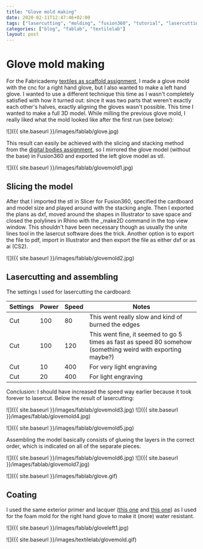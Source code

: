 ```yaml
---
title: "Glove mold making"
date: 2020-02-11T12:47:46+02:00
tags: ["lasercutting", "molding", "fusion360", "tutorial", "lasercutting"]
categories: ["blog", "fablab", "textilelab"]
layout: post
---
```


# Glove mold making
For the Fabricademy [textiles as scaffold assignment](https://v0ss3n.github.io/documentation/textilelab/fabricademy/2019/11/19/textiles-as-scaffold.html), I made a glove mold with the cnc for a right hand glove, but I also wanted to make a left hand glove. I wanted to use a different technique this time as I wasn't completely satisfied with how it turned out: since it was two parts that weren't exactly each other's halves, exactly aligning the gloves wasn't possible. This time I wanted to make a full 3D model. While milling the previous glove mold, I really liked what the mold looked like after the first run (see below):

![]({{ site.baseurl }}/images/fablab/glove.jpg)

This result can easily be achieved with the slicing and stacking method from the [digital bodies assignment](https://v0ss3n.github.io/documentation/textilelab/fabricademy/2019/10/01/digital-bodies.html), so I mirrored the glove model (without the base) in Fusion360 and exported the left glove model as stl. 

![]({{ site.baseurl }}/images/fablab/glovemold1.jpg)

## Slicing the model
After that I imported the stl in Slicer for Fusion360, specified the cardboard and model size and played around with the stacking angle. Then I exported the plans as dxf, moved around the shapes in Illustrator to save space and closed the polylines in Rhino with the _make2D command in the top view window. This shouldn't have been necessary though as usually the unite lines tool in the lasercut software does the trick. Another option is to export the file to pdf, import in Illustrator and then export the file as either dxf or as ai (CS2). 

![]({{ site.baseurl }}/images/fablab/glovemold2.jpg)

## Lasercutting and assembling
The settings I used for lasercutting the cardboard:

Settings | Power | Speed | Notes
--- | --- | --- | ---
Cut | 100 | 80 | This went really slow and kind of burned the edges
Cut | 100 | 120 | This went fine, it seemed to go 5 times as fast as speed 80 somehow (something weird with exporting maybe?)
Cut | 10 | 400 | For very light engraving
Cut | 20 | 400 | For light engraving

Conclusion: I should have increased the speed way earlier because it took forever to lasercut. Below the result of lasercutting:

<div markdown="1" class="row-2">
![]({{ site.baseurl }}/images/fablab/glovemold3.jpg)
![]({{ site.baseurl }}/images/fablab/glovemold4.jpg)
</div>

![]({{ site.baseurl }}/images/fablab/glovemold5.jpg)

Assembling the model basically consists of glueing the layers in the correct order, which is indicated on all of the separate pieces. 

<div markdown="1" class="row-2">
![]({{ site.baseurl }}/images/fablab/glovemold6.jpg)
![]({{ site.baseurl }}/images/fablab/glovemold7.jpg)
</div>

![]({{ site.baseurl }}/images/fablab/glove.gif)

## Coating
I used the same exterior primer and lacquer ([this one](https://www.gamma.nl/assortiment/gamma-titan-buitenlak-grondverf-750-ml-grijs/p/B108890) and [this one](https://www.gamma.nl/assortiment/gamma-titan-buitenlak-zijdeglans-750-ml-loodgrijs/p/B108844)) as I used for the foam mold for the right hand glove to make it (more) water resistant.

![]({{ site.baseurl }}/images/fablab/gloveleft1.jpg)

![]({{ site.baseurl }}/images/textilelab/glovemold.gif)
